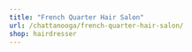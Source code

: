 ```yaml
---
title: "French Quarter Hair Salon"
url: /chattanooga/french-quarter-hair-salon/
shop: hairdresser
---
```

